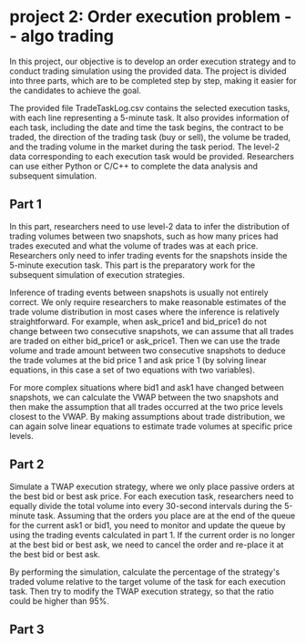 # project 2: Order execution problem -- algo trading
In this project, our objective is to develop an order execution strategy and to conduct trading simulation using the provided data. The project is divided into three parts, which are to be completed step by step, making it easier for the candidates to achieve the goal.

The provided file TradeTaskLog.csv contains the selected execution tasks, with each line representing a 5-minute task. It also provides information of each task,  including the date and time the task begins, the contract to be traded, the direction of the trading task (buy or sell), the volume be traded, and the trading volume in the market during the task period. The level-2 data corresponding to each execution task would be provided. Researchers can use either Python or C/C++ to complete the data analysis and subsequent simulation.

## Part 1
In this part, researchers need to use level-2 data to infer the distribution of trading volumes between two snapshots, such as how many prices had trades executed and what the volume of trades was at each price. Researchers only need to infer trading events for the snapshots inside the 5-minute execution task. This part is the preparatory work for the subsequent simulation of execution strategies. 

Inference of trading events between snapshots is usually not entirely correct. We only require researchers to make reasonable estimates of the trade volume distribution in most cases where the inference is relatively straightforward. For example, when ask_price1 and bid_price1 do not change between two consecutive snapshots, we can assume that all trades are traded on either bid_price1 or ask_price1. Then we can use the trade volume and trade amount between two consecutive snapshots to deduce the trade volumes at the bid price 1 and ask price 1 (by solving linear equations, in this case a set of two equations with two variables).

For more complex situations where bid1 and ask1 have changed between snapshots, we can calculate the VWAP between the two snapshots and then make the assumption that all trades occurred at the two price levels closest to the VWAP. By making assumptions about trade distribution, we can again solve linear equations to estimate trade volumes at specific price levels.

## Part 2
Simulate a TWAP execution strategy, where we only place passive orders at the best bid or best ask price. For each execution task, researchers need to equally divide the total volume into every 30-second intervals during the 5-minute task. Assuming that the orders you place are at the end of the queue for the current ask1 or bid1, you need to monitor and update the queue by using the trading events calculated in part 1. If the current order is no longer at the best bid or best ask, we need to cancel the order and re-place it at the best bid or best ask.

By performing the simulation, calculate the percentage of the strategy's traded volume relative to the target volume of the task for each execution task. Then try to modify the TWAP execution strategy, so that the ratio could be higher than 95%.

## Part 3





